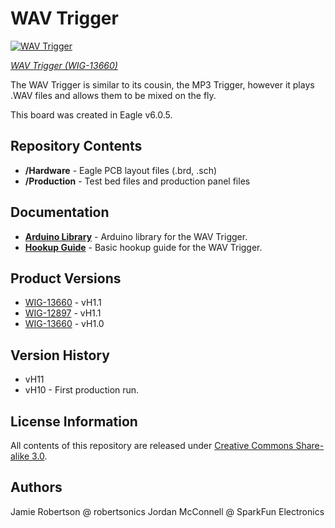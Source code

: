 WAV Trigger
===============

[![WAV Trigger](https://cdn.sparkfun.com/assets/parts/1/1/0/7/3/12897-02.jpg)](https://www.sparkfun.com/products/13660)

[*WAV Trigger (WIG-13660)*](https://www.sparkfun.com/products/13660)

The WAV Trigger is similar to its cousin, the MP3 Trigger, however it plays .WAV files and allows them to be mixed on the fly. 

This board was created in Eagle v6.0.5.

Repository Contents
-------------------

* **/Hardware** - Eagle PCB layout files (.brd, .sch)
* **/Production** - Test bed files and production panel files

Documentation
--------------
* **[Arduino Library](https://github.com/robertsonics/WAV-Trigger-Arduino-Serial-Library)** - Arduino library for the WAV Trigger.
* **[Hookup Guide](https://learn.sparkfun.com/tutorials/wav-trigger-hookup-guide-v11)** - Basic hookup guide for the WAV Trigger.

Product Versions
----------------
* [WIG-13660](https://www.sparkfun.com/products/13660) - vH1.1
* [WIG-12897](https://www.sparkfun.com/products/12897) - vH1.1
* [WIG-13660](https://www.sparkfun.com/products/12000) - vH1.0


Version History
---------------
* vH11
* vH10 - First production run.

License Information
-------------------
All contents of this repository are released under [Creative Commons Share-alike 3.0](http://creativecommons.org/licenses/by-sa/3.0/).

Authors
--------
Jamie Robertson @ robertsonics
Jordan McConnell @ SparkFun Electronics
